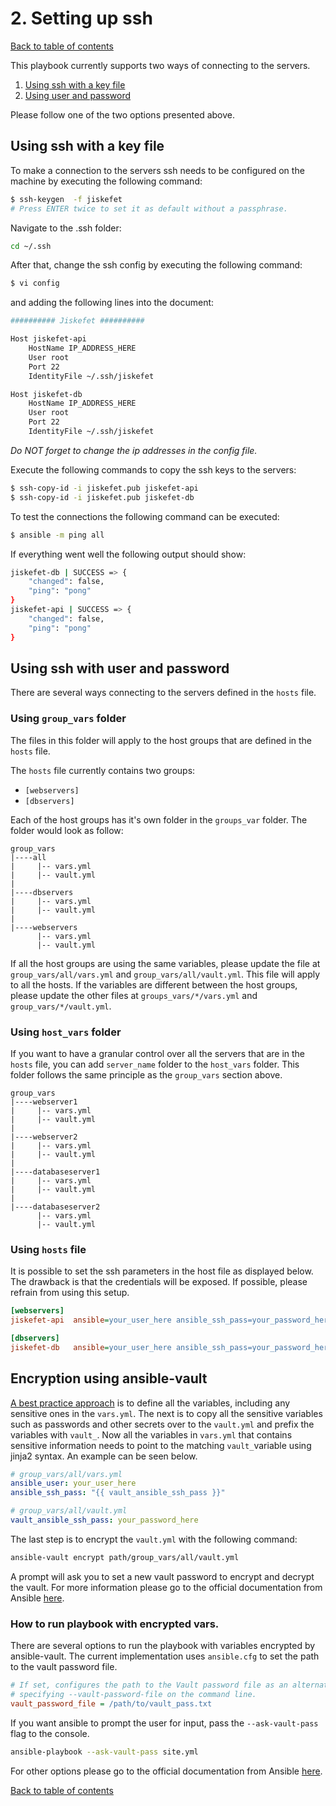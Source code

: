 # 2. Setting up ssh
[Back to table of contents](../README.md#table-of-contents)  

This playbook currently supports two ways of connecting to the servers.
1. [Using ssh with a key file](#using-ssh-with-a-key-file)
2. [Using user and password](#using-ssh-with-user-and-password)

Please follow one of the two options presented above.

## Using ssh with a key file
To make a connection to the servers ssh needs to be configured on the machine by executing the following command:
```bash
$ ssh-keygen  -f jiskefet
# Press ENTER twice to set it as default without a passphrase.
```
Navigate to the .ssh folder:
```bash
cd ~/.ssh
```

After that, change the ssh config by executing the following command:
```bash
$ vi config
```
and adding the following lines into the document:
```bash
########## Jiskefet ##########

Host jiskefet-api
    HostName IP_ADDRESS_HERE
    User root
    Port 22
    IdentityFile ~/.ssh/jiskefet

Host jiskefet-db
    HostName IP_ADDRESS_HERE
    User root
    Port 22
    IdentityFile ~/.ssh/jiskefet
```
*Do NOT forget to change the ip addresses in the config file.*

Execute the following commands to copy the ssh keys to the servers:
```bash
$ ssh-copy-id -i jiskefet.pub jiskefet-api
$ ssh-copy-id -i jiskefet.pub jiskefet-db
```

To test the connections the following command can be executed:
```bash
$ ansible -m ping all
```

If everything went well the following output should show:
```bash
jiskefet-db | SUCCESS => {
    "changed": false, 
    "ping": "pong"
}
jiskefet-api | SUCCESS => {
    "changed": false, 
    "ping": "pong"
}
```
## Using ssh with user and password
There are several ways connecting to the servers defined in the `hosts` file.

### Using `group_vars` folder
 The files in this folder will apply to the host groups that are defined in the `hosts` file.

The `hosts` file currently contains two groups:
* `[webservers]`
* `[dbservers]`

Each of the host groups has it's own folder in the `groups_var` folder. The folder would look as follow:
```
group_vars
|----all
|     |-- vars.yml
|     |-- vault.yml
|
|----dbservers
|     |-- vars.yml
|     |-- vault.yml
|
|----webservers
      |-- vars.yml
      |-- vault.yml
```

If all the host groups are using the same variables, please update the file at `group_vars/all/vars.yml` and `group_vars/all/vault.yml`. This file will apply to all the hosts. If the variables are different between the host groups, please update the other files at `groups_vars/*/vars.yml` and `group_vars/*/vault.yml`.

### Using `host_vars` folder
If you want to have a granular control over all the servers that are in the `hosts` file, you can add `server_name` folder to the `host_vars` folder. This folder follows the same principle as the `group_vars` section above.
```
group_vars
|----webserver1
|     |-- vars.yml
|     |-- vault.yml
|
|----webserver2
|     |-- vars.yml
|     |-- vault.yml
|
|----databaseserver1
|     |-- vars.yml
|     |-- vault.yml
|
|----databaseserver2
      |-- vars.yml
      |-- vault.yml
```

### Using `hosts` file
It is possible to set the ssh parameters in the host file as displayed below. The drawback is that the credentials will be exposed. If possible, please refrain from using this setup.

```ini
[webservers]
jiskefet-api  ansible=your_user_here ansible_ssh_pass=your_password_here

[dbservers]
jiskefet-db   ansible=your_user_here ansible_ssh_pass=your_password_here
```

## Encryption using ansible-vault
[A best practice approach](https://docs.ansible.com/ansible/latest/user_guide/playbooks_best_practices.html#variables-and-vaults) is to define all the variables, including any sensitive ones in the `vars.yml`. The next is to copy all the sensitive variables such as passwords and other secrets over to the `vault.yml` and prefix the variables with `vault_`. Now all the variables in `vars.yml` that contains sensitive information needs to point to the matching `vault_`variable using jinja2 syntax. An example can be seen below.

```yaml
# group_vars/all/vars.yml
ansible_user: your_user_here
ansible_ssh_pass: "{{ vault_ansible_ssh_pass }}"
```

```yaml
# group_vars/all/vault.yml
vault_ansible_ssh_pass: your_password_here

```
The last step is to encrypt the `vault.yml` with the following command:
```zsh
ansible-vault encrypt path/group_vars/all/vault.yml
```
A prompt will ask you to set a new vault password to encrypt and decrypt the vault. For more information please go to the official documentation from Ansible [here](https://docs.ansible.com/ansible/latest/user_guide/vault.html).

### How to run playbook with encrypted vars.
There are several options to run the playbook with variables encrypted by ansible-vault. The current implementation uses `ansible.cfg` to set the path to the vault password file.

```cfg
# If set, configures the path to the Vault password file as an alternative to
# specifying --vault-password-file on the command line.
vault_password_file = /path/to/vault_pass.txt
```
If you want ansible to prompt the user for input, pass the `--ask-vault-pass` flag to the console.
```zsh
ansible-playbook --ask-vault-pass site.yml
```
For other options please go to the official documentation from Ansible [here](https://docs.ansible.com/ansible/latest/user_guide/vault.html#providing-vault-passwords).


[Back to table of contents](../README.md#table-of-contents)